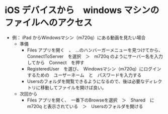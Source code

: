 # iOS デバイスから　windows マシンのファイルへのアクセス
* 例： iPad からWindowsマシン（m720q）にある動画を見たい場合
  * 準備
    * Files アプリを開く　、　...のハンバーガーメニューを見つけてから、ConnectToServer　を選択　＞　m720q のようにサーバー名を入力してから　Connect　を押す
    * RegisteredUser　を選び、　Windowsマシン（m720q）にログインするための　ユーザーネーム　と　パスワードを入力する　
    * Usersのフォルダを閲覧できるようになるので、後は必要なディレクトリに移動してファイルを開けば良い。
  * 次回から
    * Files アプリを開く、　一番下のBrowseを選択　＞　Shared　に m720q と表示されている　＞　Usersのフォルダを開ける　 
 
    
